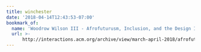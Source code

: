 ```yaml
---
title: winchester
date: '2018-04-14T12:43:53-07:00'
bookmark_of:
  name: 'Woodrow Wilson III - Afrofuturusm, Inclusion, and the Design Imagination'
  url: >-
      http://interactions.acm.org/archive/view/march-april-2018/afrofuturism-inclusion-and-the-design-imagination
---
```


